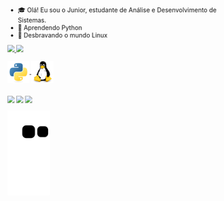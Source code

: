 - 🎓 Olá! Eu sou o Junior, estudante de Análise e Desenvolvimento de Sistemas. 
- 🐍 Aprendendo Python
- 🐧 Desbravando o mundo Linux

<div>
  <a href="https://github.com/vieirajunior-90">
  <img height="160em" src="https://github-readme-stats.vercel.app/api?username=vieirajunior-90&show_icons=true&theme=yeblu&include_all_commits=true&count_private=true"/>
  <img height="160em" src="https://github-readme-stats.vercel.app/api/top-langs/?username=vieirajunior-90&layout=compact&langs_count=7&theme=yeblu"/>
</div>
 
<div>
  <div style="display: inline_block"><br>
  <img align="center" alt="Junior-Python" height="50" width="50" src="https://raw.githubusercontent.com/devicons/devicon/master/icons/python/python-original.svg">
  <img align="center" alt="Junior-Linux" height="50" width="50" src="https://raw.githubusercontent.com/devicons/devicon/9f4f5cdb393299a81125eb5127929ea7bfe42889/icons/linux/linux-original.svg">
</div>
  
##
  
<div>
  <a href="https://www.linkedin.com/in/junior-vieira-107a1520a/" target="_blank"><img src="https://img.shields.io/badge/-LinkedIn-%230077B5?style=for-the-badge&logo=linkedin&logoColor=white" target="_blank"></a>
  <a href = "mailto:junior.vieira.1990@gmail.com"><img src="https://img.shields.io/badge/-Gmail-%23333?style=for-the-badge&logo=gmail&logoColor=white" target="_blank"></a>
  <a href="https://www.instagram.com/juniorvieira_22/" target="_blank"><img src="https://img.shields.io/badge/-Instagram-%23E4405F?style=for-the-badge&logo=instagram&logoColor=white" target="_blank"></a>
 
  ![Snake animation](https://github.com/rafaballerini/rafaballerini/blob/output/github-contribution-grid-snake.svg)
 
</div>


